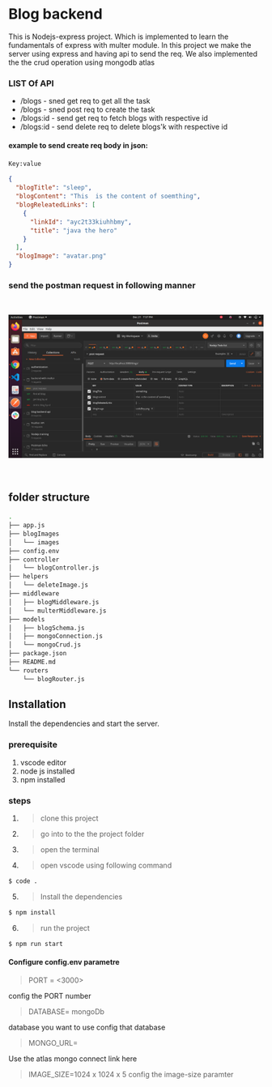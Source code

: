 # Blog backend

This is Nodejs-express project. Which is implemented to learn the fundamentals of express with multer module.
In this project we make the server using express and having api to send the req.
We also implemented the the crud operation using mongodb atlas

### LIST Of API

- /blogs - sned get req to get all the task
- /blogs - sned post req to create the task
- /blogs:id - send get req to fetch blogs with respective id
- /blogs:id - send delete req to delete blogs'k with respective id

#### example to send create req body in json:

`Key:value`

```json
{
  "blogTitle": "sleep",
  "blogContent": "This  is the content of soemthing",
  "blogReleatedLinks": [
    {
      "linkId": "ayc2t33kiuhhbmy",
      "title": "java the hero"
    }
  ],
  "blogImage": "avatar.png"
}
```

### send the postman request in following manner

<p align="center">
  <img style="margin:2rem 0" src="blobs/postman.png"></img>
</p>

## folder structure

```sh
.
├── app.js
├── blogImages
│   └── images
├── config.env
├── controller
│   └── blogController.js
├── helpers
│   └── deleteImage.js
├── middleware
│   ├── blogMiddleware.js
│   └── multerMiddleware.js
├── models
│   ├── blogSchema.js
│   ├── mongoConnection.js
│   └── mongoCrud.js
├── package.json
├── README.md
└── routers
    └── blogRouter.js
```

## Installation

Install the dependencies and start the server.

### prerequisite

1. vscode editor
2. node js installed
3. npm installed

### steps

1. > clone this project
2. > go into to the the project folder
3. > open the terminal

4. > open vscode using following command

```sh
$ code .
```

5. > Install the dependencies

```sh
$ npm install

```

6. > run the project

```sh
$ npm run start
```

#### Configure config.env parametre

> PORT = <3000>

config the PORT number

> DATABASE= mongoDb

database you want to use config that database

> MONGO_URL=<LINK-OF-ATLAS-COLLECTIONS>

Use the atlas mongo connect link here

> IMAGE_SIZE=1024 x 1024 x 5
> config the image-size paramter
